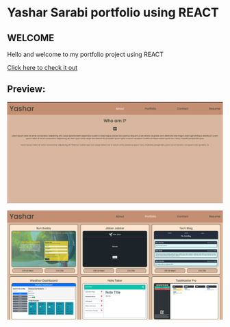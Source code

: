 # Yashar Sarabi portfolio using REACT

## WELCOME 
Hello and welcome to my portfolio project using REACT


[Click here to check it out](https://yasharjs.github.io/react-portfolio/)

## Preview:
![Demo](src/assets/images/react-2.png)


![Demo](src/assets/images/react-1.png)

